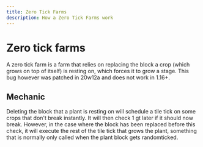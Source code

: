 ```yaml
---
title: Zero Tick Farms
description: How a Zero Tick Farms work
---
```



# Zero tick farms

A zero tick farm is a farm that relies on replacing the block a crop (which grows on top of itself) is resting on, which forces it to grow a stage. This bug however was patched in 20w12a and does not work in 1.16+.

## Mechanic
Deleting the block that a plant is resting on will schedule a tile tick on some crops that don't break instantly. It will then check 1 gt later if it should now break.
However, in the case where the block has been replaced before this check, it will execute the rest of the tile tick that grows the plant, something that is normally only called when the plant block gets randomticked.
